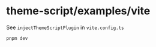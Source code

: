 # theme-script/examples/vite

See `injectThemeScriptPlugin` in `vite.config.ts`

```sh
pnpm dev
```
